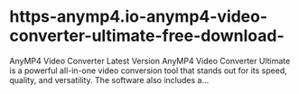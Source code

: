 # https-anymp4.io-anymp4-video-converter-ultimate-free-download-
AnyMP4 Video Converter Latest Version AnyMP4 Video Converter Ultimate is a powerful all-in-one video conversion tool that stands out for its speed, quality, and versatility. The software also includes a…

